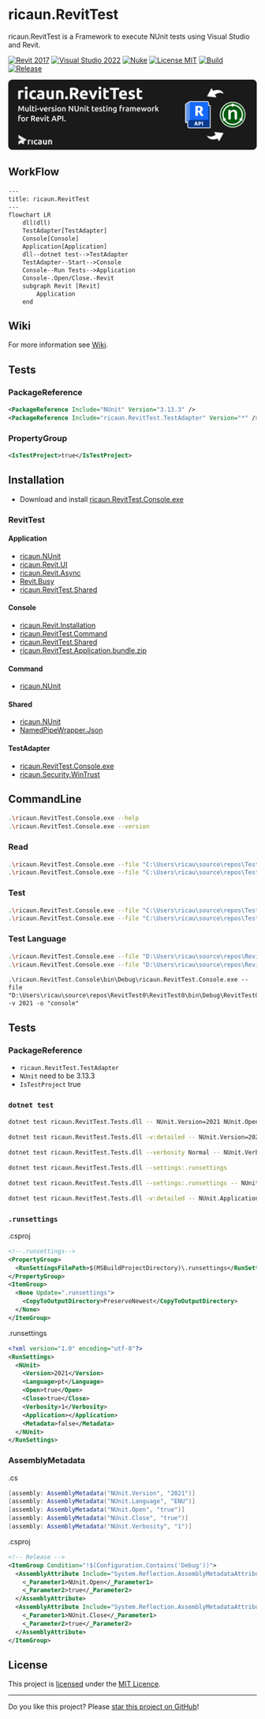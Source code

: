# ricaun.RevitTest

ricaun.RevitTest is a Framework to execute NUnit tests using Visual Studio and Revit.

[![Revit 2017](https://img.shields.io/badge/Revit-2017+-blue.svg)](https://github.com/ricaun-io/ricaun.RevitTest)
[![Visual Studio 2022](https://img.shields.io/badge/Visual%20Studio-2022-blue)](https://github.com/ricaun-io/ricaun.RevitTest)
[![Nuke](https://img.shields.io/badge/Nuke-Build-blue)](https://nuke.build/)
[![License MIT](https://img.shields.io/badge/License-MIT-blue.svg)](LICENSE)
[![Build](https://github.com/ricaun-io/ricaun.RevitTest/actions/workflows/Build.yml/badge.svg)](https://github.com/ricaun-io/ricaun.RevitTest/actions)
[![Release](https://img.shields.io/nuget/v/ricaun.RevitTest.TestAdapter?logo=nuget&label=release&color=blue)](https://www.nuget.org/packages/ricaun.RevitTest.TestAdapter)

[![ricaun.RevitTest](https://raw.githubusercontent.com/ricaun/test-assets/main/assets/ricaun.RevitTest.png)](https://github.com/ricaun-io/ricaun.RevitTest)

## WorkFlow

```mermaid
---
title: ricaun.RevitTest
---
flowchart LR
    dll(dll)
    TestAdapter[TestAdapter]
    Console[Console]
    Application[Application]
    dll--dotnet test-->TestAdapter
    TestAdapter--Start-->Console
    Console--Run Tests-->Application
    Console-.Open/Close.-Revit
    subgraph Revit [Revit]
        Application
    end
```

## Wiki

For more information see [Wiki](https://github.com/ricaun-io/ricaun.RevitTest/wiki).

## Tests
### PackageReference 
```xml
<PackageReference Include="NUnit" Version="3.13.3" />
<PackageReference Include="ricaun.RevitTest.TestAdapter" Version="*" />
```

### PropertyGroup
```xml
<IsTestProject>true</IsTestProject>
```


## Installation

* Download and install [ricaun.RevitTest.Console.exe](https://github.com/ricaun-io/ricaun.RevitTest/releases/latest/download/ricaun.RevitTest.Console.zip)

### RevitTest

#### Application
* [ricaun.NUnit](https://github.com/ricaun-io/ricaun.NUnit)
* [ricaun.Revit.UI](https://github.com/ricaun-io/ricaun.Revit.UI)
* [ricaun.Revit.Async](https://github.com/ricaun-io/ricaun.Revit.Async)
* [Revit.Busy](https://github.com/ricaun-io/Revit.Busy)
* [ricaun.RevitTest.Shared](ricaun.RevitTest.Shared)
#### Console
* [ricaun.Revit.Installation](https://github.com/ricaun-io/ricaun.Revit.Installation)
* [ricaun.RevitTest.Command](ricaun.RevitTest.Command)
* [ricaun.RevitTest.Shared](ricaun.RevitTest.Shared)
* [ricaun.RevitTest.Application.bundle.zip](ricaun.RevitTest.Application)
#### Command
* [ricaun.NUnit](https://github.com/ricaun-io/ricaun.NUnit)
#### Shared
* [ricaun.NUnit](https://github.com/ricaun-io/ricaun.NUnit)
* [NamedPipeWrapper.Json](https://github.com/ricaun-io/named-pipe-wrapper-json)
#### TestAdapter
* [ricaun.RevitTest.Console.exe](ricaun.RevitTest.Console)
* [ricaun.Security.WinTrust](https://github.com/ricaun-io/ricaun.Security.WinTrust)

## CommandLine

```bash
.\ricaun.RevitTest.Console.exe --help
.\ricaun.RevitTest.Console.exe --version
```

### Read
```bash
.\ricaun.RevitTest.Console.exe --file "C:\Users\ricau\source\repos\TestProject.Tests\TestProject.Tests\bin\Debug\TestProject.Tests.dll" --read
.\ricaun.RevitTest.Console.exe --file "C:\Users\ricau\source\repos\TestProject.Tests\TestProject.Tests\bin\Debug\TestProject.Tests.dll" --read --output "output.json"
```

### Test
```bash
.\ricaun.RevitTest.Console.exe --file "C:\Users\ricau\source\repos\TestProject.Tests\TestProject.Tests\bin\Debug\TestProject.Tests.dll" --output "console"
.\ricaun.RevitTest.Console.exe --file "C:\Users\ricau\source\repos\TestProject.Tests\TestProject.Tests\bin\Debug\TestProject.Tests.dll" -v 2021 -o "console" --close
```

### Test Language
```bash
.\ricaun.RevitTest.Console.exe --file "D:\Users\ricau\source\repos\RevitTest.Language\RevitTest.Language\bin\Debug\net45\RevitTest.Language.dll" -v 2021 -l -o "console" --language "PTB" --open --close
.\ricaun.RevitTest.Console.exe --file "D:\Users\ricau\source\repos\RevitTest.Language\RevitTest.Language\bin\Debug\net45\RevitTest.Language.dll" -v 2021 -l -o "console" --language "pt" --open --close
```

```
.\ricaun.RevitTest.Console\bin\Debug\ricaun.RevitTest.Console.exe --file "D:\Users\ricau\source\repos\RevitTest0\RevitTest0\bin\Debug\RevitTest0.dll" -v 2021 -o "console"
```

## Tests
### PackageReference 

* `ricaun.RevitTest.TestAdapter`
* `NUnit` need to be 3.13.3
* `IsTestProject` true

### `dotnet test`
```bash
dotnet test ricaun.RevitTest.Tests.dll -- NUnit.Version=2021 NUnit.Open=true NUnit.Close=true
```
```bash
dotnet test ricaun.RevitTest.Tests.dll -v:detailed -- NUnit.Version=2021 NUnit.Open=True NUnit.Close=True NUnit.Verbosity=1
```
```bash
dotnet test ricaun.RevitTest.Tests.dll --verbosity Normal -- NUnit.Verbosity=2 NUnit.Open=True NUnit.Close=True
```
```bash
dotnet test ricaun.RevitTest.Tests.dll --settings:.runsettings
```
```bash
dotnet test ricaun.RevitTest.Tests.dll --settings:.runsettings -- NUnit.Version=2023
```
```bash
dotnet test ricaun.RevitTest.Tests.dll -v:detailed -- NUnit.Application=""
```

### `.runsettings`
.csproj
```xml
<!--.runsettings-->
<PropertyGroup>
  <RunSettingsFilePath>$(MSBuildProjectDirectory)\.runsettings</RunSettingsFilePath>
</PropertyGroup>
<ItemGroup>
  <None Update=".runsettings">
    <CopyToOutputDirectory>PreserveNewest</CopyToOutputDirectory>
  </None>
</ItemGroup>
```
.runsettings
```xml
<?xml version="1.0" encoding="utf-8"?>
<RunSettings>
  <NUnit>
    <Version>2021</Version>
    <Language>pt</Language>
    <Open>true</Open>
    <Close>true</Close>
    <Verbosity>1</Verbosity>
    <Application></Application>
    <Metadata>false</Metadata>
  </NUnit>
</RunSettings>
```

### AssemblyMetadata
.cs
```c#
[assembly: AssemblyMetadata("NUnit.Version", "2021")]
[assembly: AssemblyMetadata("NUnit.Language", "ENU")]
[assembly: AssemblyMetadata("NUnit.Open", "true")]
[assembly: AssemblyMetadata("NUnit.Close", "true")]
[assembly: AssemblyMetadata("NUnit.Verbosity", "1")]
```
.csproj
```xml
<!-- Release -->
<ItemGroup Condition="!$(Configuration.Contains('Debug'))">
  <AssemblyAttribute Include="System.Reflection.AssemblyMetadataAttribute">
    <_Parameter1>NUnit.Open</_Parameter1>
    <_Parameter2>true</_Parameter2>
  </AssemblyAttribute>
  <AssemblyAttribute Include="System.Reflection.AssemblyMetadataAttribute">
    <_Parameter1>NUnit.Close</_Parameter1>
    <_Parameter2>true</_Parameter2>
  </AssemblyAttribute>
</ItemGroup>
```




## License

This project is [licensed](LICENSE) under the [MIT Licence](https://en.wikipedia.org/wiki/MIT_License).

---

Do you like this project? Please [star this project on GitHub](https://github.com/ricaun-io/ricaun.RevitTest/stargazers)!